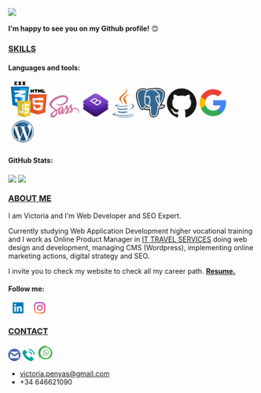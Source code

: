 <!--
**victoriapenasmiro/victoriapenasmiro** is a ✨ _special_ ✨ repository because its `README.md` (this file) appears on your GitHub profile.

Here are some ideas to get you started:

- 🔭 I’m currently working on ...
- 🌱 I’m currently learning ...
- 👯 I’m looking to collaborate on ...
- 🤔 I’m looking for help with ...
- 💬 Ask me about ...
- 📫 How to reach me: ...
- 😄 Pronouns: ...
- ⚡ Fun fact: ...
-->

<img src="https://media.giphy.com/media/26xBukhJ0i8KXADYc/giphy.gif" height="170">

**I'm happy to see you on my Github profile!** 😊

### <ins>SKILLS</ins>

#### Languages and tools:

<code>![html5-css3-js](https://github.com/victoriapenasmiro/victoriapenasmiro/blob/main/images/html-js-css.png)</code>
<code>![sass](https://github.com/victoriapenasmiro/victoriapenasmiro/blob/main/images/sass.png)</code>
<code>![bootstrap](https://github.com/victoriapenasmiro/victoriapenasmiro/blob/main/images/bootstrap.png)</code>
<code>![java](https://github.com/victoriapenasmiro/victoriapenasmiro/blob/main/images/java.png)</code>
<code>![psql](https://github.com/victoriapenasmiro/victoriapenasmiro/blob/main/images/psql.png)</code>
<code>![github](https://github.com/victoriapenasmiro/victoriapenasmiro/blob/main/images/github.png)</code>
<code>![google-webmaster-tools](https://github.com/victoriapenasmiro/victoriapenasmiro/blob/main/images/google.png)</code>
<code>![wordpress](https://github.com/victoriapenasmiro/victoriapenasmiro/blob/main/images/wordpress.png)</code>

#### GitHub Stats:

<img align="center" src="https://github-readme-stats.vercel.app/api/top-langs/?username=victoriapenasmiro&layout=compact&hide_title=true" height="150"/> <img align="center" src="https://github-readme-stats.vercel.app/api?username=victoriapenasmiro&show_icons=true&theme=radical&hide_title=true&show_icons=true&count_private=true" height="150"/>

### <ins>ABOUT ME</ins>
I am Victoria and I'm Web Developer and SEO Expert.

Currently studying Web Application Development higher vocational training and I work as Online Product Manager in <a href="https://ittravelservices.com/" target="_blank">IT TRAVEL SERVICES</a> doing web design and development, managing CMS (Wordpress), implementing online marketing actions, digital strategy and SEO.

I invite you to check my website to check all my career path. <a href="https://victoriapenasmiro.github.io/resume/" target="_blank"><strong> Resume.</strong></a>

#### Follow me:

[![Linkedin](https://github.com/victoriapenasmiro/victoriapenasmiro/blob/main/images/linkedin.png)](https://www.linkedin.com/in/victoriapenas/) 
[![Instagram](https://github.com/victoriapenasmiro/victoriapenasmiro/blob/main/images/instagram.png)](https://www.instagram.com/vickypenyas/)

### <ins>CONTACT</ins>
<a href="mailto:victoria.penyas@gmail.com">![Email](https://github.com/victoriapenasmiro/victoriapenasmiro/blob/main/images/email.png)</a>
[![Phone](https://github.com/victoriapenasmiro/victoriapenasmiro/blob/main/images/phone.png)](tel:+34646621090)
<a href="https://api.whatsapp.com/send?phone=34646621090" target="_blank">![WhatssApp](https://github.com/victoriapenasmiro/victoriapenasmiro/blob/main/images/whatssapp.png)</a>

* victoria.penyas@gmail.com
* +34 646621090
